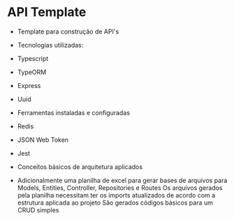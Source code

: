 # API Template

- Template para construção de API's
- Tecnologias utilizadas:

- Typescript
- TypeORM
- Express
- Uuid

- Ferramentas instaladas e configuradas

- Redis
- JSON Web Token
- Jest

- Conceitos básicos de arquitetura aplicados

- Adicionalmente uma planilha de excel para gerar bases de arquivos para Models, Entities, Controller, Repositories e Routes
  Os arquivos gerados pela planilha necessitam ter os imports atualizados de acordo com a estrutura aplicada ao projeto
  São gerados códigos básicos para um CRUD simples
